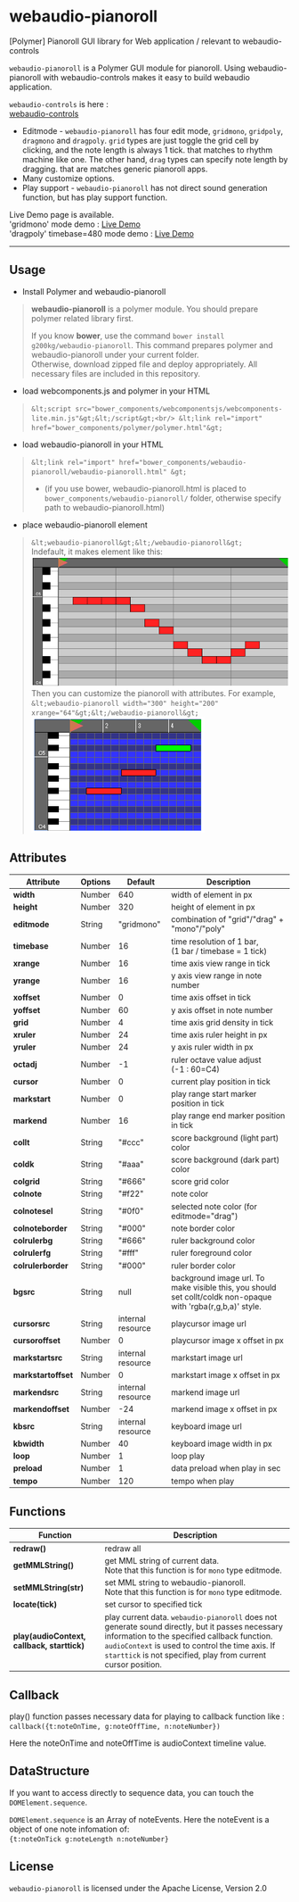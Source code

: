 # webaudio-pianoroll
[Polymer] Pianoroll GUI library for Web application / relevant to webaudio-controls

`webaudio-pianoroll` is a Polymer GUI module for pianoroll.
Using webaudio-pianoroll with webaudio-controls makes it easy to build webaudio application.

`webaudio-controls` is here :  
[webaudio-controls](https://github.com/g200kg/webaudio-controls)

* Editmode - `webaudio-pianoroll` has four edit mode, `gridmono`, `gridpoly`, `dragmono` and `dragpoly`. `grid` types are just toggle the grid cell by clicking, and the note length is always 1 tick. that matches to rhythm machine like one. The other hand, `drag` types can specify note length by dragging. that are matches generic pianoroll apps.
* Many customize options.
* Play support - `webaudio-pianoroll` has not direct sound generation function, but has play support function.

Live Demo page is available.  
'gridmono' mode demo : [Live Demo](https://g200kg.github.io/webaudio-pianoroll/)  
'dragpoly' timebase=480 mode demo : [Live Demo](https://g200kg.github.io/webaudio-pianoroll/index3.html)  

---
## Usage

- Install Polymer and webaudio-pianoroll
>   **webaudio-pianoroll** is a polymer module. You should prepare polymer related library first.
 >  
 >  If you know **bower**, use the command `bower install g200kg/webaudio-pianoroll`. This command prepares polymer and webaudio-pianoroll under your current folder.  
 >  Otherwise,  download zipped file and deploy appropriately. All necessary files are included in this repository.

- load webcomponents.js and polymer in your HTML  
> `&lt;script src="bower_components/webcomponentsjs/webcomponents-lite.min.js"&gt;&lt;/script&gt;<br/>
  &lt;link rel="import" href="bower_components/polymer/polymer.html"&gt;`

- load webaudio-pianoroll in your HTML  
> `&lt;link rel="import" href="bower_components/webaudio-pianoroll/webaudio-pianoroll.html" &gt;`
> * (if you use bower, webaudio-pianoroll.html is placed to `bower_components/webaudio-pianoroll/` folder, otherwise specify path to webaudio-pianoroll.html)

- place webaudio-pianoroll element
> `&lt;webaudio-pianoroll&gt;&lt;/webaudio-pianoroll&gt;`  
> Indefault, it makes element like this:
![](./images/screenshot1.png)
Then you can customize the pianoroll with attributes. For example, `&lt;webaudio-pianoroll width="300" height="200" xrange="64"&gt;&lt;/webaudio-pianoroll&gt;`  
![](./images/screenshot2.png)

## Attributes

|Attribute|Options|Default   |Description               |
|---------|-------|----------|--------------------------|
|**width**    |Number |640       | width of element in px   |
|**height**   |Number |320       | height of element in px  |
|**editmode** |String |"gridmono"| combination of "grid"/"drag" + "mono"/"poly"|
|**timebase** |Number |16        | time resolution of 1 bar, <br/>(1 bar / timebase = 1 tick)  |
|**xrange**   |Number |16        | time axis view range in tick|
|**yrange**   |Number |16        | y axis view range in note number|
|**xoffset**  |Number |0         | time axis offset in tick|
|**yoffset**  |Number |60        | y axis offset in note number|
|**grid**     |Number |4         | time axis grid density in tick|
|**xruler**   |Number |24        | time axis ruler height in px|
|**yruler**   |Number |24        | y axis ruler width in px|
|**octadj**   |Number |-1        | ruler octave value adjust <br/>(-1 : 60=C4)|
|**cursor**   |Number |0         |current play position in tick|
|**markstart**|Number |0         | play range start marker position in tick|
|**markend**  |Number |16        | play range end marker position in tick|
|**collt**    |String |"#ccc"    | score background (light part) color|
|**coldk**    |String |"#aaa"    | score background (dark part) color|
|**colgrid**  |String |"#666"    | score grid color|
|**colnote**  |String |"#f22"    | note color |
|**colnotesel**|String|"#0f0"    | selected note color (for editmode="drag")|
|**colnoteborder**|String|"#000" | note border color|
|**colrulerbg**|String|"#666"    | ruler background color|
|**colrulerfg**|String|"#fff"    | ruler foreground color|
|**colrulerborder**|String|"#000"| ruler border color|
|**bgsrc**|String|null| background image url. To make visible this, you should set collt/coldk non-opaque with 'rgba(r,g,b,a)' style. |
|**cursorsrc**|String| internal resource| playcursor image url|
|**cursoroffset**|Number|0|playcursor image x offset in px|
|**markstartsrc**|String|internal resource| markstart image url|
|**markstartoffset**|Number|0| markstart image x offset in px|
|**markendsrc**|String|internal resource| markend image url|
|**markendoffset**|Number|-24| markend image  x offset in px|
|**kbsrc**|String|internal resource| keyboard image url|
|**kbwidth**|Number|40|keyboard image width in px|
|**loop**     |Number |1         | loop play|
|**preload**|Number |1| data preload when play in sec|
|**tempo**|Number|120|tempo when play|


## Functions

|Function|Description|
|--------|-----------|
|**redraw()**| redraw all|
|**getMMLString()**| get MML string of current data. <br/>Note that this function is for `mono` type editmode.|
|**setMMLString(str)**| set MML string to webaudio-pianoroll. <br/>Note that this function is for `mono` type editmode.|
|**locate(tick)**| set cursor to specified tick|
|**play(audioContext, callback, starttick)**|play current data. `webaudio-pianoroll` does not generate sound directly, but it passes necessary information to the specified callback function. `audioContext` is used to control the time axis. If `starttick` is not specified, play from current cursor position.|

## Callback
play() function passes necessary data for playing to callback function like :
`callback({t:noteOnTime, g:noteOffTime, n:noteNumber})`

Here the noteOnTime and noteOffTime is audioContext timeline value.

## DataStructure
If you want to access directly to sequence data, you can touch the `DOMElement.sequence`.

`DOMElement.sequence` is an Array of noteEvents. Here the noteEvent is a object of one note infomation of:  
`{t:noteOnTick g:noteLength n:noteNumber}`

## License
`webaudio-pianoroll` is licensed under the Apache License, Version 2.0
